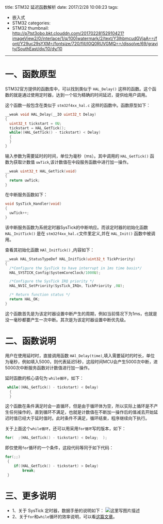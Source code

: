 title: STM32 延迟函数解析
date: 2017/2/28 10:08:23
tags:
- 嵌入式
- STM32
categories:
- STM32
thumbnail: http://p7tst3obo.bkt.clouddn.com/20170228152910421?imageView2/0/interlace/1/q/100|watermark/2/text/Y3lhbmcudGVjaA==/font/Y29uc29sYXM=/fontsize/720/fill/I0Q0RUVGMQ==/dissolve/69/gravity/SouthEast/dx/10/dy/10
---


# 一、函数原型

STM32官方提供的函数库中，可以找到类似于 `HAL_Delay()` 这样的函数。这个函数的就是通过使用定时器，达到一个较为精确的时间延迟，提供给用户调用。

这个函数一般包含在类似于 `stm32f4xx_hal.c` 这样的函数中。函数原型如下：

```c
__weak void HAL_Delay(__IO uint32_t Delay)
{
  uint32_t tickstart = 0U;
  tickstart = HAL_GetTick();
  while((HAL_GetTick() - tickstart) < Delay)
  {
  }
}
```

<!-- more -->

输入参数为需要延时的时间，单位为毫秒（ms）。其中调用的 `HAL_GetTick()` 函数为获取计数值 `uwTick`,该计数值在中段服务函数中进行加一操作。

```c
__weak uint32_t HAL_GetTick(void)
{
  return uwTick;
}
```

在中断服务函数如下：

```c
void SysTick_Handler(void)
{
  uwTick++;
}
```

该中断服务函数为系统定时器SysTick的中断响应。而该定时器的初始化函数 `HAL_InitTick()` 是在 `stm32f4xx_hal.c`文件里定义,并在 `HAL_Init()` 函数中被调用。

查看其初始化函数  `HAl_InitTick()` ,内容如下：

```c
__weak HAL_StatusTypeDef HAL_InitTick(uint32_t TickPriority)
{
  /*Configure the SysTick to have interrupt in 1ms time basis*/
  HAL_SYSTICK_Config(SystemCoreClock/1000U);

  /*Configure the SysTick IRQ priority */
  HAL_NVIC_SetPriority(SysTick_IRQn, TickPriority ,0U);

  /* Return function status */
  return HAL_OK;
}
```

这个函数首先是为该定时器设置中断产生的周期，例如当前情况下为1ms，也就是没一毫秒都要产生一次中断。其次是为该定时器设置中断优先级。

# 二、函数说明

用户在使用延时时，直接调用函数 `HAl_Delay(time)`,填入需要延时的时长，单位为毫秒，例如填入5000，则代表延迟5秒，这段时间MCU会产生5000次中断，进5000次中断服务函数对计数值进行加一操作。

延时函数的核心语句为 `while循环`，如下：

```c
 while((HAL_GetTick() - tickstart) < Delay)
  {
  }
```

这个函数在条件满足时会一直循环，但是由于循环体为空，所以实际上循环是不产生任何操作的，直到循环不满足，也就是计数值在不断加一操作后的值减去开始延迟时值已经大于延时值时。此时条件不满足，循环结束，程序继续向下执行。

关于上面这个`while循环`，还可以用采用`for循环`写的版本，如下：

```c
for(  ;(HAL_GetTick() - tickstart) < Delay;  );
```

即仅使用`for`循环的一个条件，这段代码等同于如下代码：

```c
for(;;)
 {
 	if((HAL_GetTick() - tickstart) > Delay)
 		break;
 }
```

# 三、更多说明

- 1、关于 SysTick 定时器，数据手册的说明如下：
![这里写图片描述](http://p7tst3obo.bkt.clouddn.com/20170228152910421?imageView2/0/interlace/1/q/100|watermark/2/text/Y3lhbmcudGVjaA==/font/Y29uc29sYXM=/fontsize/720/fill/I0Q0RUVGMQ==/dissolve/69/gravity/SouthEast/dx/10/dy/10)
- 2、关于`for`和`while`循环的效率说明，可以看[这篇文章](http://blog.csdn.net/coolbacon/article/details/7469044)。
